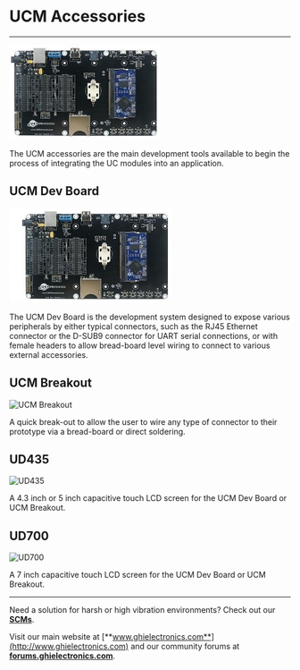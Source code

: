 # UCM Accessories
---
![G400 Dev Board](../ucm/images/ucm_dev_board_noborder.jpg)

The UCM accessories are the main development tools available to begin the process of integrating the UC modules into an application.

## UCM Dev Board
![UCM Dev board](images/ucm_dev_board.jpg)

The UCM Dev Board is the development system designed to expose various peripherals by either typical connectors, such as the RJ45 Ethernet connector or the D-SUB9 connector for UART serial connections, or with female headers to allow bread-board level wiring to connect to various external accessories.

## UCM Breakout
![UCM Breakout](images/ucm_breakout.jpg)

A quick break-out to allow the user to wire any type of connector to their prototype via a bread-board or direct soldering.

## UD435
![UD435](images/ud435.jpg)

A 4.3 inch or 5 inch capacitive touch LCD screen for the UCM Dev Board or UCM Breakout.

## UD700
![UD700](images/ud700.jpg)

A 7 inch capacitive touch LCD screen for the UCM Dev Board or UCM Breakout.

***

Need a solution for harsh or high vibration environments?  Check out our [**SCMs**](../scm/intro.md).

Visit our main website at [**www.ghielectronics.com**](http://www.ghielectronics.com) and our community forums at [**forums.ghielectronics.com**](https://forums.ghielectronics.com/).